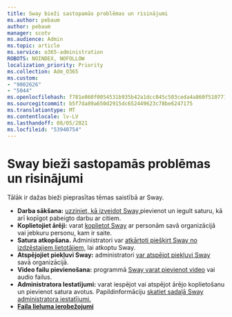 ```yaml
---
title: Sway bieži sastopamās problēmas un risinājumi
ms.author: pebaum
author: pebaum
manager: scotv
ms.audience: Admin
ms.topic: article
ms.service: o365-administration
ROBOTS: NOINDEX, NOFOLLOW
localization_priority: Priority
ms.collection: Adm_O365
ms.custom:
- "9002626"
- "5044"
ms.openlocfilehash: f781e060f0054531b935b42a1dcc045c503ceda4a860f510771e6cd01ec4f399
ms.sourcegitcommit: b5f7da89a650d2915dc652449623c78be6247175
ms.translationtype: MT
ms.contentlocale: lv-LV
ms.lasthandoff: 08/05/2021
ms.locfileid: "53940754"
---
```

# <a name="sway-common-issues-and-solutions"></a>Sway bieži sastopamās problēmas un risinājumi

Tālāk ir dažas bieži pieprasītas tēmas saistībā ar Sway.

- **Darba sākšana:** [uzziniet, kā izveidot Sway,](https://support.office.com/article/getting-started-with-sway-2076c468-63f4-4a89-ae5f-424796714a8a)pievienot un iegult saturu, kā arī kopīgot pabeigto darbu ar citiem.
- **Koplietojiet ārēji:** varat [koplietot Sway](https://support.microsoft.com/en-us/office/share-your-sway-1cf853b8-ef7e-46b0-b704-003e58d28998?ui=en-us&rs=en-us&ad=us) ar personām savā organizācijā vai jebkuru personu, kam ir saite.
- **Satura atkopšana.** Administratori var [atkārtoti piešķirt Sway no izdzēstajiem lietotājiem,](https://support.office.com/article/Reassign-Sways-from-a-deleted-user-account-Admin-Help-9580E618-3C3E-4D28-A6EF-74C00A997248) lai atkoptu Sway.
- **Atspējojiet piekļuvi Sway:** administratori [var atspējot piekļuvi Sway](https://docs.microsoft.com/office365/enterprise/powershell/disable-access-to-sway-with-office-365-powershell) savā organizācijā.
- **Video failu pievienošana:** programmā [Sway varat pievienot video](https://support.office.com/article/Add-video-and-audio-files-into-Sway-d2f14842-e103-49c0-9da2-0fbcfcad381f) vai audio failus.
- **Administratora Iestatījumi:** varat iespējot vai atspējot ārējo koplietošanu un pievienot satura avotus. Papildinformāciju [skatiet sadaļā Sway administratora iestatījumi.](https://support.office.com/article/Administrator-settings-for-Sway-d298e79b-b6ab-44c6-9239-aa312f5784d4)
- **[Faila lieluma ierobežojumi](https://support.office.com/article/File-size-limits-in-Sway-4db21bc6-b42b-499f-9272-66e089db109f)**
